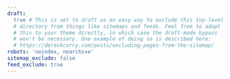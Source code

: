 ```yaml
---
draft:
  true # This is set to draft as an easy way to exclude this top-level
  # directory from things like sitemaps and feeds. Feel free to adapt
  # this to your theme directly, in which case the draft-mode bypass
  # won't be necessary. One example of doing so is described here:
  # https://dereckcurry.com/posts/excluding-pages-from-the-sitemap/
robots: 'noindex, noarchive'
sitemap_exclude: false
feed_exclude: true
---
```


